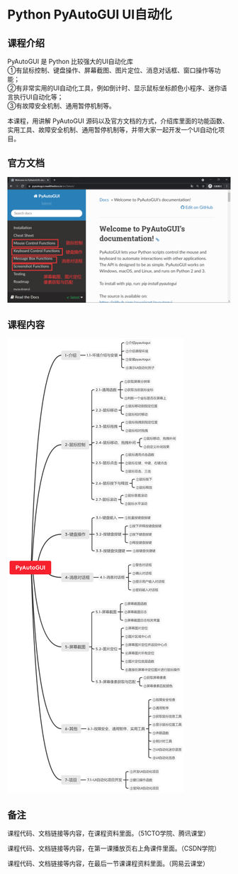 Python PyAutoGUI UI自动化
==================

课程介绍
-------

PyAutoGUI 是 Python 比较强大的UI自动化库  
①有鼠标控制、键盘操作、屏幕截图、图片定位、消息对话框、窗口操作等功能；  
②有非常实用的UI自动化工具，例如倒计时、显示鼠标坐标颜色小程序、迷你语言执行UI自动化等；  
③有故障安全机制、通用暂停机制等。

本课程，用讲解 PyAutoGUI 源码以及官方文档的方式，介绍库里面的功能函数、实用工具、故障安全机制、通用暂停机制等，并带大家一起开发一个UI自动化项目。

官方文档
-------

![官方文档](官方文档.png)

课程内容
---------

![课程内容](课程内容.jpg)

备注
----

课程代码、文档链接等内容，在课程资料里面。（51CTO学院、腾讯课堂）

课程代码、文档链接等内容，在第一课播放页右上角课件里面。（CSDN学院）

课程代码、文档链接等内容，在最后一节课课程资料里面。（网易云课堂）
